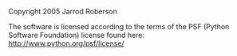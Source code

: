 Copyright 2005 Jarrod Roberson

The software is licensed according to the terms of the PSF (Python Software Foundation) license found here: http://www.python.org/psf/license/